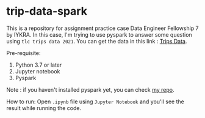 # trip-data-spark

This is a repository for assignment practice case Data Engineer Fellowship 7 by IYKRA. In this case, I'm trying to use pyspark to answer some question using `tlc trips data 2021`. You can get the data in this link : [Trips Data](https://www1.nyc.gov/site/tlc/about/tlc-trip-record-data.page).

Pre-requisite:
1. Python 3.7 or later
2. Jupyter notebook
3. Pyspark

Note : if you haven't installed pyspark yet, you can check [my repo](https://github.com/fahrulrozim/pyspark).

How to run:
Open `.ipynb` file using `Jupyter Notebook` and you'll see the result while running the code.
